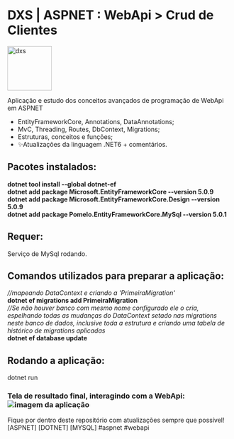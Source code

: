 # DXS | ASPNET : WebApi > Crud de Clientes
<img src="https://dataxstudios.com.br/assets/images/logo_DXS_400_190.png" alt="dxs" width="100"/> 

Aplicação e estudo dos conceitos avançados de programação de WebApi em ASPNET

- EntityFrameworkCore, Annotations, DataAnnotations;
- MvC, Threading, Routes, DbContext, Migrations;
- Estruturas, conceitos e funções;
- ✨Atualizações da linguagem .NET6 + comentários.

## Pacotes instalados:
**dotnet tool install --global dotnet-ef<br>
dotnet add package Microsoft.EntityFrameworkCore --version 5.0.9<br>
dotnet add package Microsoft.EntityFrameworkCore.Design --version 5.0.9<br>
dotnet add package Pomelo.EntityFrameworkCore.MySql --version 5.0.1**

## Requer:
Serviço de MySql rodando.

## Comandos utilizados para preparar a aplicação:
_//mapeando DataContext e criando a 'PrimeiraMigration'_<br>
**dotnet ef migrations add PrimeiraMigration<br>**
_//Se não houver banco com mesmo nome configurado ele o cria, espelhando todas as mudanças do DataContext setado nas migrations neste banco de dados, inclusive toda a estrutura e criando uma tabela de histórico de migrations aplicadas_<br>
**dotnet ef database update**

## Rodando a aplicação:
dotnet run

### Tela de resultado final, interagindo com a WebApi:<br>![imagem da aplicação](https://dataxstudios.com.br/assets/images/github/aspnet_webapi_crud_clients_1.PNG)
Fique por dentro deste repositório com atualizações sempre que possível!<br>[ASPNET] [DOTNET] [MYSQL] #aspnet #webapi
